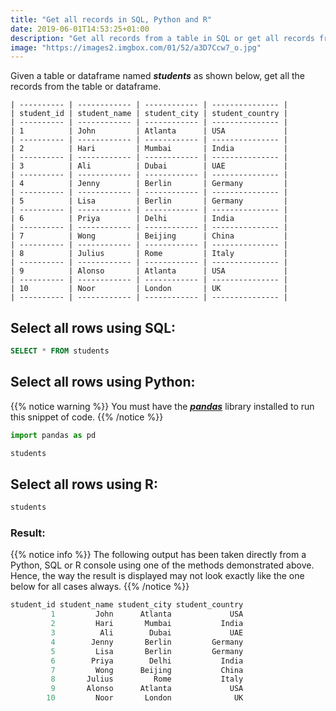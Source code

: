 ```yaml
---
title: "Get all records in SQL, Python and R"
date: 2019-06-01T14:53:25+01:00
description: "Get all records from a table in SQL or get all records from a dataframe using pandas in Python or R."
image: "https://images2.imgbox.com/01/52/a3D7Ccw7_o.jpg"
---
```


Given a table or dataframe named *__students__* as shown below, get all the records from the table or dataframe.

```
| ---------- | ------------ | ------------ | --------------- |
| student_id | student_name | student_city | student_country |
| ---------- | ------------ | ------------ | --------------- |
| 1          | John         | Atlanta      | USA             |
| ---------- | ------------ | ------------ | --------------- |
| 2          | Hari         | Mumbai       | India           |
| ---------- | ------------ | ------------ | --------------- |
| 3          | Ali          | Dubai        | UAE             |
| ---------- | ------------ | ------------ | --------------- |
| 4          | Jenny        | Berlin       | Germany         |
| ---------- | ------------ | ------------ | --------------- |
| 5          | Lisa         | Berlin       | Germany         |
| ---------- | ------------ | ------------ | --------------- |
| 6          | Priya        | Delhi        | India           |
| ---------- | ------------ | ------------ | --------------- |
| 7          | Wong         | Beijing      | China           |
| ---------- | ------------ | ------------ | --------------- |
| 8          | Julius       | Rome         | Italy           |
| ---------- | ------------ | ------------ | --------------- |
| 9          | Alonso       | Atlanta      | USA             |
| ---------- | ------------ | ------------ | --------------- |
| 10         | Noor         | London       | UK              |
| ---------- | ------------ | ------------ | --------------- |
```

## Select all rows using SQL:

```SQL
SELECT * FROM students
```

## Select all rows using Python:

{{% notice warning %}}
You must have the *__[pandas](https://pandas.pydata.org/)__* library installed to run this snippet of code.
{{% /notice %}}

```Python
import pandas as pd

students
```

## Select all rows using R:

```C
students
```

### Result:

{{% notice info %}}
The following output has been taken directly from a Python, SQL or R console using one of the methods demonstrated above. Hence, the way the result is displayed may not look exactly like the one below for all cases always.
{{% /notice %}}

```C
student_id student_name student_city student_country
         1         John      Atlanta             USA
         2         Hari       Mumbai           India
         3          Ali        Dubai             UAE
         4        Jenny       Berlin         Germany
         5         Lisa       Berlin         Germany
         6        Priya        Delhi           India
         7         Wong      Beijing           China
         8       Julius         Rome           Italy
         9       Alonso      Atlanta             USA
        10         Noor       London              UK
```